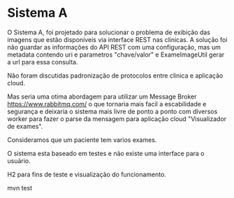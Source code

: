 # Sistema A

O Sistema A, foi projetado para solucionar o problema de exibição das imagens que estão disponíveis via interface REST nas clinicas.
A solução foi não guardar as informações do API REST com uma configuração, mas um metadata contendo uri e parametros "chave/valor" e ExameImageUtil gerar  a url para essa consulta.

Não foram discutidas padronização de protocolos entre clinica e aplicação cloud.

Mas seria uma otima abordagem para utilizar um Message Broker https://www.rabbitmq.com/ o que tornaria mais facil a 
escabilidade e segurança e deixaria o sistema mais livre de ponto a ponto com diversos worker para fazer o parse da 
mensagem para aplicação cloud "Visualizador de exames". 

Consideramos que um paciente tem varios exames. 

O sistema esta baseado em testes e não existe uma interface para o usuário.

H2 para fins de teste e visualização do funcionamento.

mvn test  

